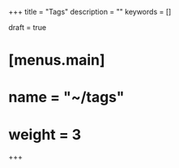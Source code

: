 +++
title = "Tags"
description = ""
keywords = []

draft = true

# [menus.main]
#   name = "~/tags"
#   weight = 3
+++
